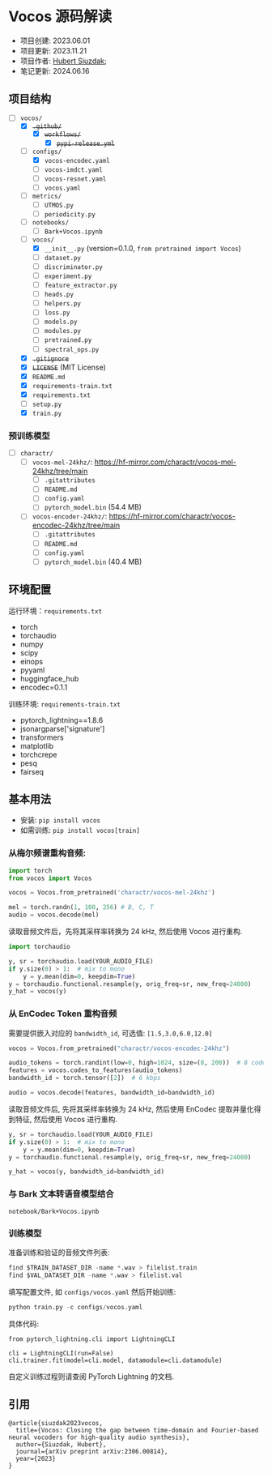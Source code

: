 # Vocos 源码解读

- 项目创建: 2023.06.01
- 项目更新: 2023.11.21
- 项目作者: [Hubert Siuzdak](../../Authors/Hubert_Siuzdak.md); 
- 笔记更新: 2024.06.16

## 项目结构

- [ ] `vocos/`
  - [x] ~~`.github/`~~
     - [x] ~~`workflows/`~~
       - [x] ~~`pypi-release.yml`~~
  - [ ] `configs/`
    - [x] `vocos-encodec.yaml`
    - [ ] `vocos-imdct.yaml`
    - [ ] `vocos-resnet.yaml`
    - [ ] `vocos.yaml`
  - [ ] `metrics/`
    - [ ] `UTMOS.py`
    - [ ] `periodicity.py`
  - [ ] `notebooks/`
    - [ ] `Bark+Vocos.ipynb`
  - [ ] `vocos/`
    - [x] `__init__.py` (version=0.1.0, `from pretrained import Vocos`)
    - [ ] `dataset.py`
    - [ ] `discriminator.py`
    - [ ] `experiment.py`
    - [ ] `feature_extractor.py`
    - [ ] `heads.py`
    - [ ] `helpers.py`
    - [ ] `loss.py`
    - [ ] `models.py`
    - [ ] `modules.py`
    - [ ] `pretrained.py`
    - [ ] `spectral_ops.py`
  - [x] ~~`.gitignore`~~
  - [x] ~~`LICENSE`~~ (MIT License)
  - [x] `README.md`
  - [x] `requirements-train.txt`
  - [x] `requirements.txt`
  - [ ] `setup.py`
  - [x] `train.py`

### 预训练模型

- [ ] `charactr/`
  - [ ] `vocos-mel-24khz/`: <https://hf-mirror.com/charactr/vocos-mel-24khz/tree/main>
    - [ ] `.gitattributes`
    - [ ] `README.md` 
    - [ ] `config.yaml`
    - [ ] `pytorch_model.bin` (54.4 MB)
  - [ ] `vocos-encoder-24khz/`: <https://hf-mirror.com/charactr/vocos-encodec-24khz/tree/main>
    - [ ] `.gitattributes`
    - [ ] `README.md` 
    - [ ] `config.yaml`
    - [ ] `pytorch_model.bin` (40.4 MB)

## 环境配置

运行环境：`requirements.txt`
- torch
- torchaudio
- numpy
- scipy
- einops
- pyyaml
- huggingface_hub
- encodec=0.1.1

训练环境: `requirements-train.txt`
- pytorch_lightning==1.8.6
- jsonargparse['signature']
- transformers
- matplotlib
- torchcrepe
- pesq
- fairseq

## 基本用法

- 安装: `pip install vocos`
- 如需训练: `pip install vocos[train]`

### 从梅尔频谱重构音频:

```python
import torch
from vocos import Vocos

vocos = Vocos.from_pretrained('charactr/vocos-mel-24khz')

mel = torch.randn(1, 100, 256) # B, C, T
audio = vocos.decode(mel)
```

读取音频文件后，先将其采样率转换为 24 kHz, 然后使用 Vocos 进行重构.

```python
import torchaudio

y, sr = torchaudio.load(YOUR_AUDIO_FILE)
if y.size(0) > 1:  # mix to mono
    y = y.mean(dim=0, keepdim=True)
y = torchaudio.functional.resample(y, orig_freq=sr, new_freq=24000)
y_hat = vocos(y)
```

### 从 EnCodec Token 重构音频

需要提供嵌入对应的 `bandwidth_id`, 可选值: `[1.5,3.0,6.0,12.0]`

```python
vocos = Vocos.from_pretrained("charactr/vocos-encodec-24khz")

audio_tokens = torch.randint(low=0, high=1024, size=(8, 200))  # 8 codeboooks, 200 frames
features = vocos.codes_to_features(audio_tokens)
bandwidth_id = torch.tensor([2])  # 6 kbps

audio = vocos.decode(features, bandwidth_id=bandwidth_id)
```

读取音频文件后, 先将其采样率转换为 24 kHz, 然后使用 EnCodec 提取并量化得到特征, 然后使用 Vocos 进行重构.

```python
y, sr = torchaudio.load(YOUR_AUDIO_FILE)
if y.size(0) > 1:  # mix to mono
    y = y.mean(dim=0, keepdim=True)
y = torchaudio.functional.resample(y, orig_freq=sr, new_freq=24000)

y_hat = vocos(y, bandwidth_id=bandwidth_id)
```

### 与 Bark 文本转语音模型结合

`notebook/Bark+Vocos.ipynb`

### 训练模型

准备训练和验证的音频文件列表:
```python
find $TRAIN_DATASET_DIR -name *.wav > filelist.train
find $VAL_DATASET_DIR -name *.wav > filelist.val
```

填写配置文件, 如 `configs/vocos.yaml` 然后开始训练:


```python
python train.py -c configs/vocos.yaml
```

具体代码:
```
from pytorch_lightning.cli import LightningCLI

cli = LightningCLI(run=False)
cli.trainer.fit(model=cli.model, datamodule=cli.datamodule)
```

自定义训练过程则请查阅 PyTorch Lightning 的文档.

## 引用

```
@article{siuzdak2023vocos,
  title={Vocos: Closing the gap between time-domain and Fourier-based neural vocoders for high-quality audio synthesis},
  author={Siuzdak, Hubert},
  journal={arXiv preprint arXiv:2306.00814},
  year={2023}
}
```